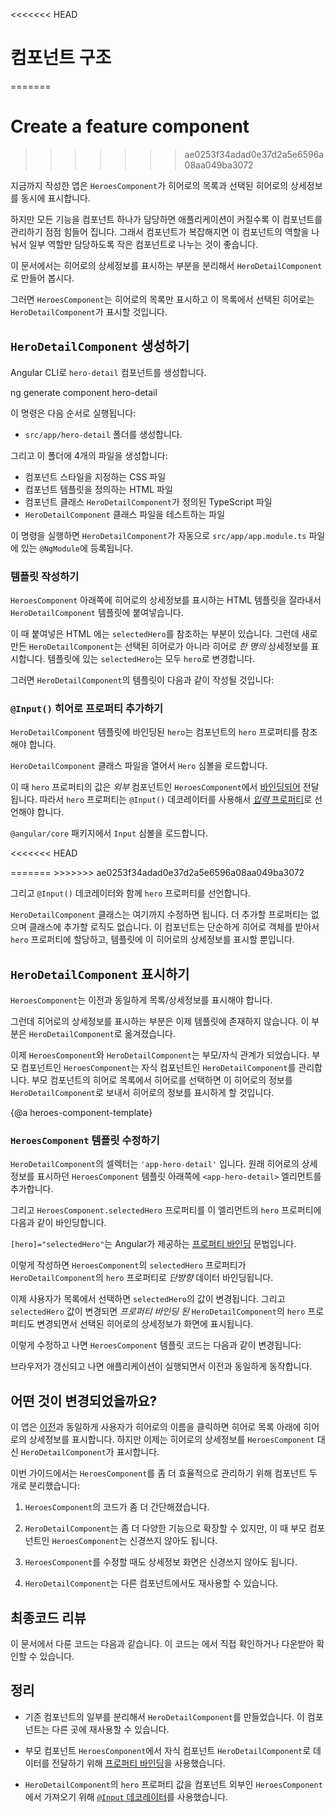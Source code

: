 <<<<<<< HEAD
<!--
# Master/Detail Components
-->
# 컴포넌트 구조
=======
# Create a feature component
>>>>>>> ae0253f34adad0e37d2a5e6596a08aa049ba3072

<!--
At the moment, the `HeroesComponent` displays both the list of heroes and the selected hero's details.
-->
지금까지 작성한 앱은 `HeroesComponent`가 히어로의 목록과 선택된 히어로의 상세정보를 동시에 표시합니다.

<!--
Keeping all features in one component as the application grows will not be maintainable.
You'll want to split up large components into smaller sub-components, each focused on a specific task or workflow.
-->
하지만 모든 기능을 컴포넌트 하나가 담당하면 애플리케이션이 커질수록 이 컴포넌트를 관리하기 점점 힘들어 집니다.
그래서 컴포넌트가 복잡해지면 이 컴포넌트의 역할을 나눠서 일부 역할만 담당하도록 작은 컴포넌트로 나누는 것이 좋습니다.

<!--
In this page, you'll take the first step in that direction by moving the hero details into a separate, reusable `HeroDetailComponent`.

The `HeroesComponent` will only present the list of heroes.
The `HeroDetailComponent` will present details of a selected hero.
-->
이 문서에서는 히어로의 상세정보를 표시하는 부분을 분리해서 `HeroDetailComponent`로 만들어 봅시다.

그러면 `HeroesComponent`는 히어로의 목록만 표시하고 이 목록에서 선택된 히어로는 `HeroDetailComponent`가 표시할 것입니다.

<!--
## Make the `HeroDetailComponent`
-->
## `HeroDetailComponent` 생성하기

<!--
Use the Angular CLI to generate a new component named `hero-detail`.
-->
Angular CLI로 `hero-detail` 컴포넌트를 생성합니다.

<code-example language="sh" class="code-shell">
  ng generate component hero-detail
</code-example>

<!--
The command scaffolds the following:

* Creates a directory `src/app/hero-detail`.

Inside that directory four files are generated:

* A CSS file for the component styles.
* An HTML file for the component template.
* A TypeScript file with a component class named `HeroDetailComponent`.
* A test file for the `HeroDetailComponent` class.

The command also adds the `HeroDetailComponent` as a declaration in the `@NgModule` decorator of the `src/app/app.module.ts` file.
-->
이 명령은 다음 순서로 실행됩니다:

* `src/app/hero-detail` 폴더를 생성합니다.

그리고 이 폴더에 4개의 파일을 생성합니다:

* 컴포넌트 스타일을 지정하는 CSS 파일
* 컴포넌트 템플릿을 정의하는 HTML 파일
* 컴포넌트 클래스 `HeroDetailComponent`가 정의된 TypeScript 파일
* `HeroDetailComponent` 클래스 파일을 테스트하는 파일

이 명령을 실행하면 `HeroDetailComponent`가 자동으로 `src/app/app.module.ts` 파일에 있는 `@NgModule`에 등록됩니다.

<!--
### Write the template
-->
### 템플릿 작성하기

<!--
Cut the HTML for the hero detail from the bottom of the `HeroesComponent` template and paste it over the generated boilerplate in the `HeroDetailComponent` template.

The pasted HTML refers to a `selectedHero`.
The new `HeroDetailComponent` can present _any_ hero, not just a selected hero.
So replace "selectedHero" with "hero" everywhere in the template.

When you're done, the `HeroDetailComponent` template should look like this:
-->
`HeroesComponent` 아래쪽에 히어로의 상세정보를 표시하는 HTML 템플릿을 잘라내서 `HeroDetailComponent` 템플릿에 붙여넣습니다.

이 때 붙여넣은 HTML 에는 `selectedHero`를 참조하는 부분이 있습니다.
그런데 새로 만든 `HeroDetailComponent`는 선택된 히어로가 아니라 히어로 _한 명의_ 상세정보를 표시합니다.
템플릿에 있는 `selectedHero`는 모두 `hero`로 변경합니다.

그러면 `HeroDetailComponent`의 템플릿이 다음과 같이 작성될 것입니다:

<code-example path="toh-pt3/src/app/hero-detail/hero-detail.component.html" header="src/app/hero-detail/hero-detail.component.html"></code-example>

<!--
### Add the `@Input()` hero property
-->
### `@Input()` 히어로 프로퍼티 추가하기

<!--
The `HeroDetailComponent` template binds to the component's `hero` property
which is of type `Hero`.

Open the `HeroDetailComponent` class file and import the `Hero` symbol.
-->
`HeroDetailComponent` 템플릿에 바인딩된 `hero`는 컴포넌트의 `hero` 프로퍼티를 참조해야 합니다.

`HeroDetailComponent` 클래스 파일을 열어서 `Hero` 심볼을 로드합니다.

<!--
<code-example path="toh-pt3/src/app/hero-detail/hero-detail.component.ts"
region="import-hero" header="src/app/hero-detail/hero-detail.component.ts (import Hero)">
-->
<code-example path="toh-pt3/src/app/hero-detail/hero-detail.component.ts"
region="import-hero" header="src/app/hero-detail/hero-detail.component.ts (Hero 로드하기)">
</code-example>

<!--
The `hero` property
[must be an _Input_ property](guide/template-syntax#inputs-outputs "Input and Output properties"),
annotated with the `@Input()` decorator,
because the _external_ `HeroesComponent` [will bind to it](#heroes-component-template) like this.
-->
이 때 `hero` 프로퍼티의 값은 _외부_ 컴포넌트인 `HeroesComponent`에서 [바인딩되어](#heroes-component-template) 전달됩니다. 따라서 `hero` 프로퍼티는 `@Input()` 데코레이터를 사용해서 [_입력_ 프로퍼티](guide/template-syntax#inputs-outputs "Input and Output properties")로 선언해야 합니다.

<code-example path="toh-pt3/src/app/heroes/heroes.component.html" region="hero-detail-binding">
</code-example>

<!--
Amend the `@angular/core` import statement to include the `Input` symbol.
-->
`@angular/core` 패키지에서 `Input` 심볼을 로드합니다.

<<<<<<< HEAD
<!--
<code-example path="toh-pt3/src/app/hero-detail/hero-detail.component.ts" region="import-input" header="src/app/hero-detail/hero-detail.component.ts (import Input)" linenums="false">
-->
<code-example path="toh-pt3/src/app/hero-detail/hero-detail.component.ts" region="import-input" header="src/app/hero-detail/hero-detail.component.ts (Input 로드하기)" linenums="false">
</code-example>
=======
<code-example path="toh-pt3/src/app/hero-detail/hero-detail.component.ts" region="import-input" header="src/app/hero-detail/hero-detail.component.ts (import Input)"></code-example>
>>>>>>> ae0253f34adad0e37d2a5e6596a08aa049ba3072

<!--
Add a `hero` property, preceded by the `@Input()` decorator.
-->
그리고 `@Input()` 데코레이터와 함께 `hero` 프로퍼티를 선언합니다.

<code-example path="toh-pt3/src/app/hero-detail/hero-detail.component.ts" header="src/app/hero-detail/hero-detail.component.ts" region="input-hero"></code-example>

<!--
That's the only change you should make to the `HeroDetailComponent` class.
There are no more properties. There's no presentation logic.
This component simply receives a hero object through its `hero` property and displays it.
-->
`HeroDetailComponent` 클래스는 여기까지 수정하면 됩니다.
더 추가할 프로퍼티는 없으며 클래스에 추가할 로직도 없습니다.
이 컴포넌트는 단순하게 히어로 객체를 받아서 `hero` 프로퍼티에 할당하고, 템플릿에 이 히어로의 상세정보를 표시할 뿐입니다.

<!--
## Show the `HeroDetailComponent`
-->
## `HeroDetailComponent` 표시하기

<!--
The `HeroesComponent` is still a master/detail view.

It used to display the hero details on its own, before you cut that portion of the template. Now it will delegate to the `HeroDetailComponent`.
-->
`HeroesComponent`는 이전과 동일하게 목록/상세정보를 표시해야 합니다.

그런데 히어로의 상세정보를 표시하는 부분은 이제 템플릿에 존재하지 않습니다. 이 부분은 `HeroDetailComponent`로 옮겨졌습니다.

<!--
The two components will have a parent/child relationship.
The parent `HeroesComponent` will control the child `HeroDetailComponent`
by sending it a new hero to display whenever
the user selects a hero from the list.

You won't change the `HeroesComponent` _class_ but you will change its _template_.
-->
이제 `HeroesComponent`와 `HeroDetailComponent`는 부모/자식 관계가 되었습니다.
부모 컴포넌트인 `HeroesComponent`는 자식 컴포넌트인 `HeroDetailComponent`를 관리합니다. 부모 컴포넌트의 히어로 목록에서 히어로를 선택하면 이 히어로의 정보를 `HeroDetailComponent`로 보내서 히어로의 정보를 표시하게 할 것입니다.

{@a heroes-component-template}

<!--
### Update the `HeroesComponent` template
-->
### `HeroesComponent` 템플릿 수정하기

<!--
The `HeroDetailComponent` selector is `'app-hero-detail'`.
Add an `<app-hero-detail>` element near the bottom of the `HeroesComponent` template, where the hero detail view used to be.

Bind the `HeroesComponent.selectedHero` to the element's `hero` property like this.
-->
`HeroDetailComponent`의 셀렉터는 `'app-hero-detail'` 입니다.
원래 히어로의 상세정보를 표시하던 `HeroesComponent` 템플릿 아래쪽에 `<app-hero-detail>` 엘리먼트를 추가합니다.

그리고 `HeroesComponent.selectedHero` 프로퍼티를 이 엘리먼트의 `hero` 프로퍼티에 다음과 같이 바인딩합니다.

<!--
<code-example path="toh-pt3/src/app/heroes/heroes.component.html" region="hero-detail-binding" header="heroes.component.html (HeroDetail binding)">
-->
<code-example path="toh-pt3/src/app/heroes/heroes.component.html" region="hero-detail-binding" header="heroes.component.html (HeroDetail 바인딩)">

</code-example>

<!--
`[hero]="selectedHero"` is an Angular [property binding](guide/template-syntax#property-binding).
-->
`[hero]="selectedHero"`는 Angular가 제공하는 [프로퍼티 바인딩](guide/template-syntax#프로퍼티-바인딩) 문법입니다.

<!--
It's a _one way_ data binding from
the `selectedHero` property of the `HeroesComponent` to the `hero` property of the target element, which maps to the `hero` property of the `HeroDetailComponent`.
-->
이렇게 작성하면 `HeroesComponent`의 `selectedHero` 프로퍼티가 `HeroDetailComponent`의 `hero` 프로퍼티로 _단방향_ 데이터 바인딩됩니다.

<!--
Now when the user clicks a hero in the list, the `selectedHero` changes.
When the `selectedHero` changes, the _property binding_ updates `hero`
and the `HeroDetailComponent` displays the new hero.

The revised `HeroesComponent` template should look like this:
-->
이제 사용자가 목록에서 선택하면 `selectedHero`의 값이 변경됩니다.
그리고 `selectedHero` 값이 변경되면 _프로퍼티 바인딩 된_ `HeroDetailComponent`의 `hero` 프로퍼티도 변경되면서 선택된 히어로의 상세정보가 화면에 표시됩니다.

이렇게 수정하고 나면 `HeroesComponent` 템플릿 코드는 다음과 같이 변경됩니다:

<code-example path="toh-pt3/src/app/heroes/heroes.component.html"
  header="heroes.component.html"></code-example>

<!--
The browser refreshes and the app starts working again as it did before.
-->
브라우저가 갱신되고 나면 애플리케이션이 실행되면서 이전과 동일하게 동작합니다.

<!--
## What changed?
-->
## 어떤 것이 변경되었을까요?

<!--
As [before](tutorial/toh-pt2), whenever a user clicks on a hero name,
the hero detail appears below the hero list.
Now the `HeroDetailComponent` is presenting those details instead of the `HeroesComponent`.
-->
이 앱은 [이전](tutorial/toh-pt2)과 동일하게 사용자가 히어로의 이름을 클릭하면 히어로 목록 아래에 히어로의 상세정보를 표시합니다.
하지만 이제는 히어로의 상세정보를 `HeroesComponent` 대신 `HeroDetailComponent`가 표시합니다.

<!--
Refactoring the original `HeroesComponent` into two components yields benefits, both now and in the future:

1. You simplified the `HeroesComponent` by reducing its responsibilities.

1. You can evolve the `HeroDetailComponent` into a rich hero editor
without touching the parent `HeroesComponent`.

1. You can evolve the `HeroesComponent` without touching the hero detail view.

1. You can re-use the `HeroDetailComponent` in the template of some future component.
-->
이번 가이드에서는 `HeroesComponent`를 좀 더 효율적으로 관리하기 위해 컴포넌트 두 개로 분리했습니다:

1. `HeroesComponent`의 코드가 좀 더 간단해졌습니다.

1. `HeroDetailComponent`는 좀 더 다양한 기능으로 확장할 수 있지만, 이 때 부모 컴포넌트인 `HeroesComponent`는 신경쓰지 않아도 됩니다.

1. `HeroesComponent`를 수정할 때도 상세정보 화면은 신경쓰지 않아도 됩니다.

1. `HeroDetailComponent`는 다른 컴포넌트에서도 재사용할 수 있습니다.

<!--
## Final code review
-->
## 최종코드 리뷰

<!--
Here are the code files discussed on this page and your app should look like this <live-example></live-example>.
-->
이 문서에서 다룬 코드는 다음과 같습니다. 이 코드는 <live-example></live-example> 에서 직접 확인하거나 다운받아 확인할 수 있습니다.

<code-tabs>

  <code-pane header="src/app/hero-detail/hero-detail.component.ts" path="toh-pt3/src/app/hero-detail/hero-detail.component.ts">
  </code-pane>

  <code-pane header="src/app/hero-detail/hero-detail.component.html" path="toh-pt3/src/app/hero-detail/hero-detail.component.html">
  </code-pane>

  <code-pane header="src/app/heroes/heroes.component.html" path="toh-pt3/src/app/heroes/heroes.component.html">
  </code-pane>

  <code-pane header="src/app/app.module.ts" path="toh-pt3/src/app/app.module.ts">
  </code-pane>

</code-tabs>

<!--
## Summary
-->
## 정리

<!--
* You created a separate, reusable `HeroDetailComponent`.

* You used a [property binding](guide/template-syntax#property-binding) to give the parent `HeroesComponent` control over the child `HeroDetailComponent`.

* You used the [`@Input` decorator](guide/template-syntax#inputs-outputs)
to make the `hero` property available for binding
by the external `HeroesComponent`.
-->
* 기존 컴포넌트의 일부를 분리해서 `HeroDetailComponent`를 만들었습니다. 이 컴포넌트는 다른 곳에 재사용할 수 있습니다.

* 부모 컴포넌트 `HeroesComponent`에서 자식 컴포넌트 `HeroDetailComponent`로 데이터를 전달하기 위해 [프로퍼티 바인딩](guide/template-syntax#프로퍼티-바인딩)을 사용했습니다.

* `HeroDetailComponent`의 `hero` 프로퍼티 값을 컴포넌트 외부인 `HeroesComponent`에서 가져오기 위해 [`@Input` 데코레이터](guide/template-syntax#inputs-outputs)를 사용했습니다.

